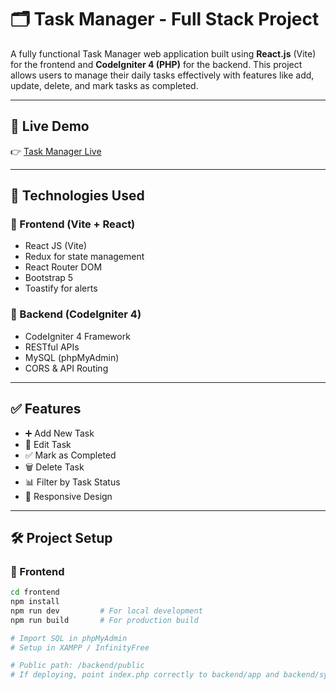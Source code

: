 # 🗂️ Task Manager - Full Stack Project

A fully functional Task Manager web application built using **React.js** (Vite) for the frontend and **CodeIgniter 4 (PHP)** for the backend. This project allows users to manage their daily tasks effectively with features like add, update, delete, and mark tasks as completed.

---

## 🚀 Live Demo

👉 [Task Manager Live](https://sonalitaskmanager.42web.io/)

---

## 🔧 Technologies Used

### 🔹 Frontend (Vite + React)
- React JS (Vite)
- Redux for state management
- React Router DOM
- Bootstrap 5
- Toastify for alerts

### 🔹 Backend (CodeIgniter 4)
- CodeIgniter 4 Framework
- RESTful APIs
- MySQL (phpMyAdmin)
- CORS & API Routing

---

## ✅ Features

- ➕ Add New Task  
- 📝 Edit Task  
- ✅ Mark as Completed  
- 🗑️ Delete Task  
- 📊 Filter by Task Status  
- 🎨 Responsive Design

---

## 🛠️ Project Setup

### 🔹 Frontend

```bash
cd frontend
npm install
npm run dev         # For local development
npm run build       # For production build  

# Import SQL in phpMyAdmin
# Setup in XAMPP / InfinityFree

# Public path: /backend/public
# If deploying, point index.php correctly to backend/app and backend/system

